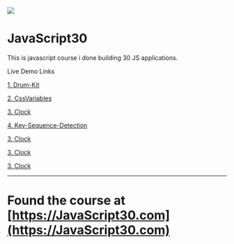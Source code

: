 ﻿![](https://javascript30.com/images/JS3-social-share.png)

# JavaScript30

This is javascript course i done building 30 JS applications.

Live Demo Links

[1. Drum-Kit](https://gowthamk17.github.io/JavaScript30/Drum-Kit)

[2. CssVariables](https://gowthamk17.github.io/JavaScript30/CSSVariables)

[3. Clock](https://gowthamk17.github.io/JavaScript30/Clock)

[4. Key-Sequence-Detection](https://gowthamk17.github.io/JavaScript30/Key-Sequence-Detection)

[3. Clock](https://gowthamk17.github.io/JavaScript30/Clock)

[3. Clock](https://gowthamk17.github.io/JavaScript30/Clock)

[3. Clock](https://gowthamk17.github.io/JavaScript30/Clock)


---

# Found the course at [https://JavaScript30.com](https://JavaScript30.com)


